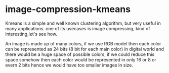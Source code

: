 # image-compression-kmeans

Kmeans is a simple and well known clustering algorithm, but very useful in many applications.
one of its usecases is image compressing, kind of interesting,let's see how.

An image is made up of many colors, if we use RGB model then each color can be represented as 24 bits (8 bit for each main color) in digital world and there would be a huge space of possible colors, if we could reduce this space somehow then each color would be represented in only 16 or 8 or evern 2 bits hence we would have too smaller images in size.
